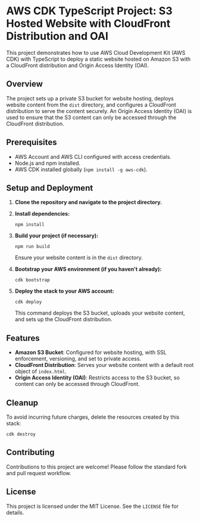 # AWS CDK TypeScript Project: S3 Hosted Website with CloudFront Distribution and OAI

This project demonstrates how to use AWS Cloud Development Kit (AWS CDK) with TypeScript to deploy a static website hosted on Amazon S3 with a CloudFront distribution and Origin Access Identity (OAI).

## Overview

The project sets up a private S3 bucket for website hosting, deploys website content from the `dist` directory, and configures a CloudFront distribution to serve the content securely. An Origin Access Identity (OAI) is used to ensure that the S3 content can only be accessed through the CloudFront distribution.

## Prerequisites

- AWS Account and AWS CLI configured with access credentials.
- Node.js and npm installed.
- AWS CDK installed globally (`npm install -g aws-cdk`).

## Setup and Deployment

1. **Clone the repository and navigate to the project directory.**

2. **Install dependencies:**

   ```
   npm install
   ```

3. **Build your project (if necessary):**

   ```
   npm run build
   ```

   Ensure your website content is in the `dist` directory.

4. **Bootstrap your AWS environment (if you haven't already):**

   ```
   cdk bootstrap
   ```

5. **Deploy the stack to your AWS account:**

   ```
   cdk deploy
   ```

   This command deploys the S3 bucket, uploads your website content, and sets up the CloudFront distribution.

## Features

- **Amazon S3 Bucket**: Configured for website hosting, with SSL enforcement, versioning, and set to private access.
- **CloudFront Distribution**: Serves your website content with a default root object of `index.html`.
- **Origin Access Identity (OAI)**: Restricts access to the S3 bucket, so content can only be accessed through CloudFront.

## Cleanup

To avoid incurring future charges, delete the resources created by this stack:

```
cdk destroy
```

## Contributing

Contributions to this project are welcome! Please follow the standard fork and pull request workflow.

## License

This project is licensed under the MIT License. See the `LICENSE` file for details.
